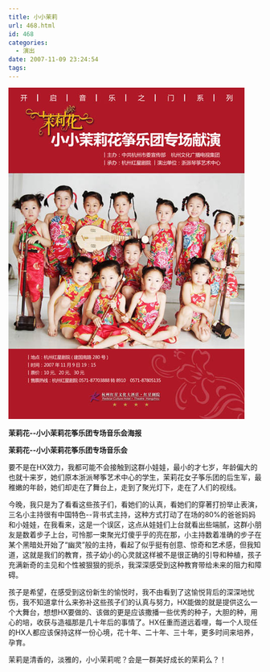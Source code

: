```yaml
---
title: 小小茉莉
url: 468.html
id: 468
categories:
  - 演出
date: 2007-11-09 23:24:54
tags:
---
```


![](/images/attachments/month_0711/k2007119232121.jpg)  

**茉莉花--小小茉莉花筝乐团专场音乐会海报**

  

**茉莉花--小小茉莉花筝乐团专场音乐会**

  
要不是在HX效力，我都可能不会接触到这群小娃娃，最小的才七岁，年龄偏大的也就十来岁，她们原本浙派琴筝艺术中心的学生，茉莉花女子筝乐团的后生军，最稚嫩的年龄，她们却走在了舞台上，走到了聚光灯下，走在了人们的视线。  
  
今晚，我只是为了看看这些孩子们，看她们的认真，看她们的穿著打扮举止表演，三名小主持很有中国特色--背书式主持，这种方式打动了在场的80%的爸爸妈妈和小娃娃，在我看来，这是一个误区，这点从娃娃们上台就看出些端腻，这群小朋友是数着步子上台，可怜那一束聚光灯傻乎乎的亮在那，小主持数着准确的步子在某个黑暗处开始了“幽灵”般的主持，看起了似乎挺有创意、惊奇和艺术感，但我知道，这就是我们的教育，孩子幼小的心灵就这样被不是很正确的引导和种植，孩子充满新奇的主见和个性被狠狠的扼杀，我深深感受到这种教育带给未来的阻力和障碍。  
  
孩子是希望，在感受到这份新生的愉悦时，我不由看到了这愉悦背后的深深地忧伤，我不知道拿什么来弥补这些孩子们的认真与努力，HX能做的就是提供这么一个大舞台，想想HX要做的、该做的更是应该撒播一些优秀的种子，大胆的种，用心的培，收获与造福那是几十年后的事情了。HX任重而道远着哩，每一个人现任的HX人都应该保持这样一份心境，花十年、二十年、三十年，更多时间来培养，孕育。  
  
茉莉是清香的，淡雅的，小小茉莉呢？会是一群美好成长的茉莉么？！